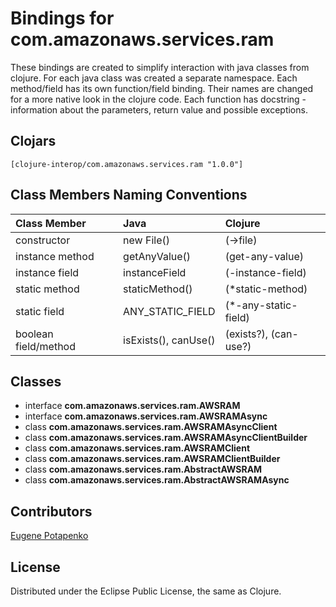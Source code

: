 # Bindings for com.amazonaws.services.ram

These bindings are created to simplify interaction with java classes from clojure.
For each java class was created a separate namespace.
Each method/field has its own function/field binding.
Their names are changed for a more native look in the clojure code. Each function has docstring - information about the parameters, return value and possible exceptions.

## Clojars

```
[clojure-interop/com.amazonaws.services.ram "1.0.0"]
```

## Class Members Naming Conventions

| Class Member | Java | Clojure |
|:--|:--|:--|
| constructor | new File() | (->file) |
| instance method | getAnyValue() | (get-any-value) |
| instance field | instanceField | (-instance-field) |
| static method | staticMethod() | (*static-method) |
| static field | ANY_STATIC_FIELD | (*-any-static-field) |
| boolean field/method | isExists(), canUse() | (exists?), (can-use?) |

## Classes

- interface **com.amazonaws.services.ram.AWSRAM**
- interface **com.amazonaws.services.ram.AWSRAMAsync**
- class **com.amazonaws.services.ram.AWSRAMAsyncClient**
- class **com.amazonaws.services.ram.AWSRAMAsyncClientBuilder**
- class **com.amazonaws.services.ram.AWSRAMClient**
- class **com.amazonaws.services.ram.AWSRAMClientBuilder**
- class **com.amazonaws.services.ram.AbstractAWSRAM**
- class **com.amazonaws.services.ram.AbstractAWSRAMAsync**

## Contributors

[Eugene Potapenko](https://github.com/potapenko/)

## License

Distributed under the Eclipse Public License, the same as Clojure.
